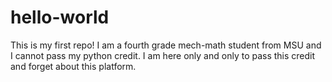 # hello-world
This is my first repo!
I am a fourth grade mech-math student from MSU and I cannot pass my python credit. I am here only and only to pass this credit and forget about this platform.
